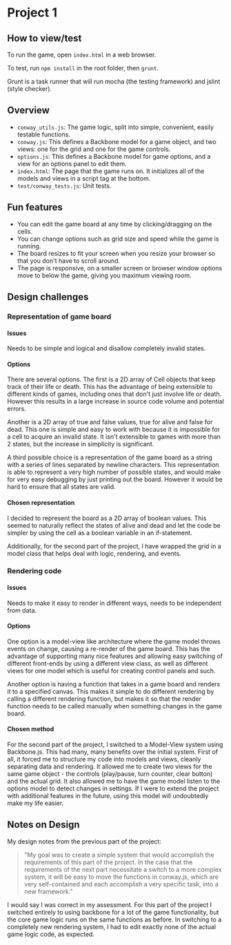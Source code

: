 Project 1
============

How to view/test
-----------------
To run the game, open `index.html` in a web browser.

To test, run `npm install` in the root folder, then `grunt`.

Grunt is a task runner that will run mocha (the testing
framework) and jslint (style checker).

Overview
----------
- `conway_utils.js`: The game logic, split into simple, convenient, easily testable functions.
- `conway.js`: This defines a Backbone model for a game object, and two views: one for the grid and one for the game controls.
- `options.js`: This defines a Backbone model for game options, and a view for an options panel to edit them.
- `index.html`: The page that the game runs on.  It initializes all of the models and views in a script tag at the bottom.
- `test/conway_tests.js`: Unit tests.

Fun features
---------------
- You can edit the game board at any time by clicking/dragging on the cells.
- You can change options such as grid size and speed while the game is running.
- The board resizes to fit your screen when you resize your browser so that you don't have to scroll around.
- The page is responsive, on a smaller screen or browser window options move to below the game, giving you maximum viewing room.

Design challenges
------------------

### Representation of game board
#### Issues
Needs to be simple and logical and disallow completely invalid states.

#### Options
There are several options.  The first is a 2D array of Cell objects that keep track of their life or death.
This has the advantage of being extensible to different kinds of games, including ones that don't just involve
life or death.  However this results in a large increase in source code volume and potential errors.

Another is a 2D array of true and false values, true for alive and false for dead.  This one is simple and easy to
work with because it is impossible for a cell to acquire an invalid state.  It isn't extensible to games with more
than 2 states, but the increase in simplicity is significant.

A third possible choice is a representation of the game board as a string with a series of lines separated by
newline characters.  This representation is able to represent a very high number of possible states, and would make
for very easy debugging by just printing out the board.  However it would be hard to ensure that all states are valid.

#### Chosen representation
I decided to represent the board as a 2D array of boolean values.  This seemed to naturally reflect the states of alive
and dead and let the code be simpler by using the cell as a boolean variable in an if-statement.

Additionally, for the second part of the project, I have wrapped the grid in a model class that helps deal with logic,
rendering, and events.

### Rendering code
#### Issues
Needs to make it easy to render in different ways, needs to be independent from data.

#### Options
One option is a model-view like architecture where the game model throws events on change, causing a re-render of
the game board.  This has the advantage of supporting many nice features and allowing easy switching of different
front-ends by using a different view class, as well as different views for one model which is useful for creating
control panels and such.

Another option is having a function that takes in a game board and renders it to a specified canvas.  This makes it
simple to do different rendering by calling a different rendering function, but makes it so that the render function
needs to be called manually when something changes in the game board.

#### Chosen method
For the second part of the project, I switched to a Model-View system using Backbone.js.  This had many, many benefits
over the initial system.  First of all, it forced me to structure my code into models and views, cleanly separating
data and rendering.  It allowed me to create two views for the same game object - the controls (play/pause, turn counter,
clear button) and the actual grid.  It also allowed me to have the game model listen to the options model to detect
changes in settings.  If I were to extend the project with additional features in the future, using this model will
undoubtedly make my life easier.

Notes on Design
-----------------

My design notes from the previous part of the project:

> "My goal was to create a simple system that would accomplish the requirements of this part of the project.  In the case
that the requirements of the next part necessitate a switch to a more complex system, it will be easy to move the
functions in conway.js, which are very self-contained and each accomplish a very specific task, into a new framework."

I would say I was correct in my assessment.  For this part of the project I switched entirely to using backbone for a lot
of the game functionality, but the core game logic runs on the same functions as before.  In switching to a completely new
rendering system, I had to edit exactly none of the actual game logic code, as expected.
